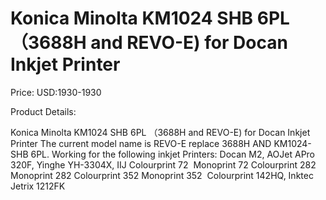 # Konica Minolta KM1024 SHB 6PL （3688H and REVO-E) for Docan Inkjet Printer

Price: USD:1930-1930

Product Details:

Konica Minolta KM1024 SHB 6PL （3688H and REVO-E) for Docan Inkjet Printer
The current model name is REVO-E replace 3688H AND KM1024-SHB 6PL.
Working for the following inkjet Printers:
Docan M2,
AOJet APro 320F,
Yinghe YH-3304X, IIJ
Colourprint 72  Monoprint 72 Colourprint 282 Monoprint 282 Colourprint 352 Monoprint 352  Colourprint 142HQ,
Inktec Jetrix 1212FK